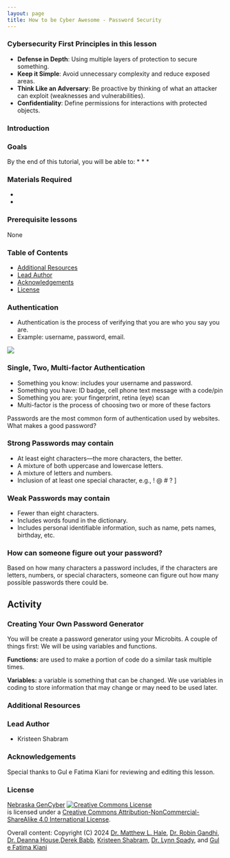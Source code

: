 ```yaml
---
layout: page
title: How to be Cyber Awesome - Password Security
---
```


### Cybersecurity First Principles in this lesson

* __Defense in Depth__: Using multiple layers of protection to secure something.
* __Keep it Simple__: Avoid unnecessary complexity and reduce exposed areas.
* __Think Like an Adversary__: Be proactive by thinking of what an attacker can exploit (weaknesses and vulnerabilities).
* __Confidentiality__: Define permissions for interactions with protected objects.

### Introduction


### Goals

By the end of this tutorial, you will be able to:
* 
* 
* 

### Materials Required

* 
* 

### Prerequisite lessons
None

### Table of Contents


- [Additional Resources](#additional-resources)
- [Lead Author](#lead-author)
- [Acknowledgements](#acknowledgements)
- [License](#license)

### Authentication
- Authentication is the process of verifying that you are who you say you are. 
- Example: username, password, email.

![](1.png)
  
### Single, Two, Multi-factor Authentication
- Something you know: includes your username and password.
- Something you have: ID badge, cell phone text message with a code/pin
- Something you are: your fingerprint, retina (eye) scan
- Multi-factor is the process of choosing two or more of these factors

Passwords are the most common form of authentication used by websites.
What makes a good password?


### Strong Passwords may contain
- At least eight characters—the more characters, the better.
- A mixture of both uppercase and lowercase letters.
- A mixture of letters and numbers.
- Inclusion of at least one special character, e.g., ! @ # ? ]


### Weak Passwords may contain
- Fewer than eight characters. 
- Includes words found in the dictionary.
- Includes personal identifiable information, such as name, pets names, birthday, etc.


### How can someone figure out your password?
Based on how many characters a password includes, if the characters are letters, numbers, or special characters, someone can figure out how many possible passwords there could be.


## Activity
### Creating Your Own Password Generator
You will be create a password generator using your Microbits. 
A couple of things first:
We will be using variables and functions. 

**Functions:** are used to make a portion of code do a similar task multiple times. 

**Variables:** a variable is something that can be changed. We use variables in coding to store information that may change or may need to be used later.




### Additional Resources


### Lead Author

- Kristeen Shabram

### Acknowledgements

Special thanks to Gul e Fatima Kiani for reviewing and editing this lesson.

### License
[Nebraska GenCyber](https://www.nebraskagencyber.com) <a rel="license" href="http://creativecommons.org/licenses/by-nc-sa/4.0/"><img alt="Creative Commons License" style="border-width:0" src="https://i.creativecommons.org/l/by-nc-sa/4.0/88x31.png" /></a><br /> is licensed under a <a rel="license" href="http://creativecommons.org/licenses/by-nc-sa/4.0/">Creative Commons Attribution-NonCommercial-ShareAlike 4.0 International License</a>.

Overall content: Copyright (C) 2024  [Dr. Matthew L. Hale](http://faculty.ist.unomaha.edu/mhale/), [Dr. Robin Gandhi](http://faculty.ist.unomaha.edu/rgandhi/), [Dr. Deanna House](#),[Derek Babb](https://derekbabb.com/), [Kristeen Shabram](#), [Dr. Lynn Spady](#), and [Gul e Fatima Kiani](#)
